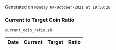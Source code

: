 Generated on `Monday 04-October-2021 at 19:50:28`

### Current to Target Coin Ratio
`current_coin_ratio.sh`

Date|Current|Target|Ratio
---|---|---|---
